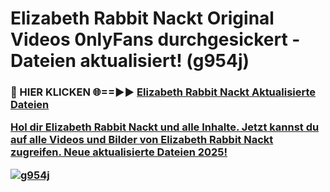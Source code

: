 # Elizabeth Rabbit Nackt Original Videos 0nlyFans durchgesickert - Dateien aktualisiert! (g954j)

<h3>🔴 HIER KLICKEN 🌐==►► <a href="https://tinyurl.com/h6vf6nb8" rel="nofollow">Elizabeth Rabbit Nackt Aktualisierte Dateien

Hol dir Elizabeth Rabbit Nackt und alle Inhalte. Jetzt kannst du auf alle Videos und Bilder von Elizabeth Rabbit Nackt zugreifen. Neue aktualisierte Dateien 2025!

[![g954j](https://i.imgur.com/sD4kR3V.gif)](https://tinyurl.com/h6vf6nb8)
